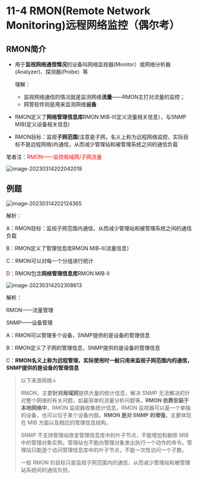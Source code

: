 # 11-4 RMON(Remote Network Monitoring)远程网络监控（偶尔考）

## RMON简介

- 用于**监视网络通信情况**的设备叫网络监视器(Monitor）或网络分析器(Analyzer)、探测器(Probe）等

  理解：

  - 监视网络通信的情况就是监测网络**流量**——RMON主打对流量的监控；
  - 网管软件则是用来监测网络**设备**

- RMON定义了**网络管理信息库**RMON MIB-lI(定义流量相关信息），与SNMP MIB(定义设备相关信息)

- RMON目标：监视**子网范围**(注意是子网，名义上称为远程网络监控，实际目标不是远程网络)内通信，从而减少管理站和被管理系统之间的通信负载


笔者注：<font color=red>RMON——监控局域网/子网流量</font>

![image-20230314202042019](https://img.yatjay.top/md/image-20230314202042019.png)

## 例题

![image-20230314202124365](https://img.yatjay.top/md/image-20230314202124365.png)

解析：

A：RMON目标：监视子网范围内通信，从而减少管理站和被管理系统之间的通信负载

B：RMON定义了管理信息库RMON MIB-lI(流量信息）

C：RMON可以对每一个分组进行统计

D：RMON包含**网络管理信息库**RMON MIB-lI

![image-20230314202308613](https://img.yatjay.top/md/image-20230314202308613.png)

解析：

RMON——流量管理

SNMP——设备管理

A：RMON可以管理多个设备，SNMP提供的是设备的管理信息

B：RMON定义了子网的管理信息，SNMP提供的是设备的管理信息

C：**RMON名义上称为远程管理，实际使用时一般只用来监视子网范围内的通信，SNMP提供的是设备的管理信息**

> 以下来源网络↓ 
>
> RMON，主要**针对局域网**提供大量的统计信息，解决 SNMP 无法解决的针对整个网络的有关问题，如最简单的流量分析问题等。**RMON 依靠安装于本地网络中**，RMON 监视器收集统计信息，RMON 监视器可以是一个单独的设备，也可以位于某个设备内部。**RMON 是对 SNMP 的增强**，主要体现在 MIB 方面以及相应的管理信息结构。
>
> SNMP 不支持管理站改变管理信息库中的叶子节点，不能增加和删除 MIB 中的管理对象实例。管理站也不能向管理对象发出执行一个动作的命令。管理站只能逐个访问管理信息库中的叶子节点，不能一次性访问一个子数。
>
> 一般 RMON 的目标只是监视子网范围内的通信，从而减少管理站和被管理站系统间的通信负担。